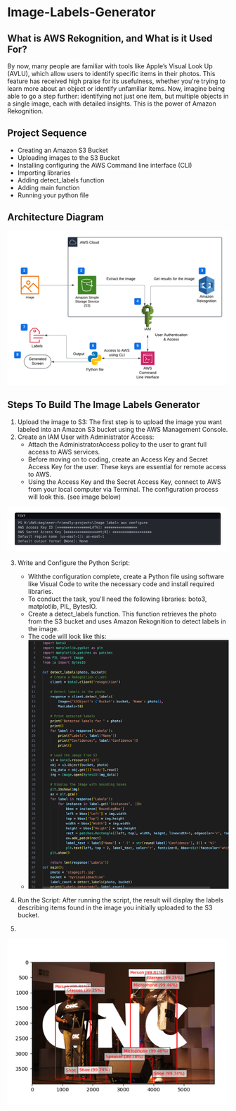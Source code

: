 # Image-Labels-Generator
## What is AWS Rekognition, and What is it Used For?
By now, many people are familiar with tools like Apple’s Visual Look Up (AVLU), which allow users to identify specific items in their photos. This feature has received high praise for its usefulness, whether you're trying to learn more about an object or identify unfamiliar items. Now, imagine being able to go a step further: identifying not just one item, but multiple objects in a single image, each with detailed insights. This is the power of Amazon Rekognition.
## Project Sequence
- Creating an Amazon S3 Bucket
- Uploading images to the S3 Bucket
- Installing configuring the AWS Command line interface (CLI)
- Importing libraries
- Adding detect_labels function
- Adding main function
- Running your python file
## Architecture Diagram
![AWS Cloud Architecture diagram of an image labels generator, powered by Amazon Rekognition](image_label_screen_shots/Image_Labels_Diagram.png)
## Steps To Build The Image Labels Generator
1. Upload the image to S3: The first step is to upload the image you want labeled into an Amazon S3 bucket using the AWS Management Console.
2. Create an IAM User with Administrator Access:
   - Attach the AdministratorAccess policy to the user to grant full access to AWS services.
   - Before moving on to coding, create an Access Key and Secret Access Key for the user. These keys are essential for remote access to AWS.
   - Using the Access Key and the Secret Access Key, connect to AWS from your local computer via Terminal. The configuration process will look this. (see image below)
     
  ![Image depicting the usage of an Access Key, for local configuration](image_label_screen_shots/configure_locally.png)

3. Write and Configure the Python Script:
   - Withthe configuration complete, create a Python file using software like Visual Code to write the necessary code and install required libraries.
   - To conduct the task, you'll need the following libraries: boto3, matplotlib, PIL, BytesIO.
   - Create a detect_labels function. This function retrieves the photo from the S3 bucket and uses Amazon Rekognition to detect labels in the image.
   - The code will look like this:
   - 
     ![Image of Python script for a label generator](image_label_screen_shots/final_code.png)
     
4. Run the Script: After running the script, the result will display the labels describing items found in the image you initially uploaded to the S3 bucket.
5. 
![an image with labels describing items within](image_label_screen_shots/labled_images.png)
